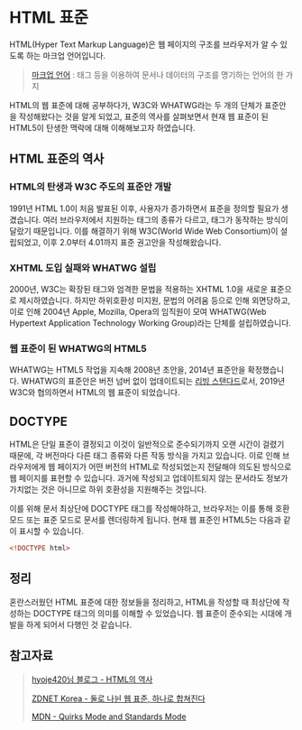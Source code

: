 # HTML 표준

HTML(Hyper Text Markup Language)은 웹 페이지의 구조를 브라우저가 알 수 있도록 하는 마크업 언어입니다. 

> [마크업 언어](https://ko.wikipedia.org/wiki/%EB%A7%88%ED%81%AC%EC%97%85_%EC%96%B8%EC%96%B4) : 태그 등을 이용하여 문서나 데이터의 구조를 명기하는 언어의 한 가지

HTML의 웹 표준에 대해 공부하다가, W3C와 WHATWG라는 두 개의 단체가 표준안을 작성해왔다는 것을 알게 되었고, 표준의 역사를 살펴보면서 현재 웹 표준이 된 HTML5이 탄생한 맥락에 대해 이해해보고자 하였습니다.

## HTML 표준의 역사

### HTML의 탄생과 W3C 주도의 표준안 개발

1991년 HTML 1.0이 처음 발표된 이후, 사용자가 증가하면서 표준을 정의할 필요가 생겼습니다. 여러 브라우저에서 지원하는 태그의 종류가 다르고, 태그가 동작하는 방식이 달랐기 때문입니다. 이를 해결하기 위해 W3C(World Wide Web Consortium)이 설립되었고, 이후 2.0부터 4.01까지 표준 권고안을 작성해왔습니다. 

### XHTML 도입 실패와 WHATWG 설립

2000년, W3C는 확장된 태그와 엄격한 문법을 적용하는 XHTML 1.0을 새로운 표준으로 제시하였습니다. 하지만 하위호환성 미지원, 문법의 어려움 등으로 인해 외면당하고, 이로 인해 2004년 Apple, Mozilla, Opera의 임직원이 모여 WHATWG(Web Hypertext Application Technology Working Group)라는 단체를 설립하였습니다.

### 웹 표준이 된 WHATWG의 HTML5

WHATWG는 HTML5 작업을 지속해 2008년 초안을, 2014년 표준안을 확정했습니다. WHATWG의 표준안은 버전 넘버 없이 업데이트되는 [리빙 스탠다드](https://html.spec.whatwg.org/multipage/)로서, 2019년 W3C와 협의하면서 HTML의 웹 표준이 되었습니다.

## DOCTYPE

HTML은 단일 표준이 결정되고 이것이 일반적으로 준수되기까지 오랜 시간이 걸렸기 때문에, 각 버전마다 다른 태그 종류와 다른 작동 방식을 가지고 있습니다. 이로 인해 브라우저에게 웹 페이지가 어떤 버전의 HTML로 작성되었는지 전달해야 의도된 방식으로 웹 페이지를 표현할 수 있습니다. 과거에 작성되고 업데이트되지 않는 문서라도 정보가 가치없는 것은 아니므로 하위 호환성을 지원해주는 것입니다. 

이를 위해 문서 최상단에 DOCTYPE 태그를 작성해야하고, 브라우저는 이를 통해 호환 모드 또는 표준 모드로 문서를 렌더링하게 됩니다. 현재 웹 표준인 HTML5는 다음과 같이 표시할 수 있습니다.

``` html
<!DOCTYPE html>
```



## 정리

혼란스러웠던 HTML 표준에 대한 정보들을 정리하고, HTML을 작성할 때 최상단에 작성하는 DOCTYPE 태그의 의미를 이해할 수 있었습니다. 웹 표준이 준수되는 시대에 개발을 하게 되어서 다행인 것 같습니다.



## 참고자료

> [hyoje420님 블로그 - HTML의 역사](https://hyoje420.tistory.com/22)
>
> [ZDNET Korea - 둘로 나뉜 웹 표준, 하나로 합쳐진다](https://zdnet.co.kr/view/?no=20190531184644)
>
> [MDN - Quirks Mode and Standards Mode](https://developer.mozilla.org/ko/docs/Web/HTML/Quirks_Mode_and_Standards_Mode)


